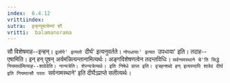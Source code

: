 ```yaml
---
index:  6.4.12
vrittiindex: 
sutra:  इन्हन्पूषार्यम्णां शौ
vritti:  balamanorama 
---
```


सौ विशेषमाह--इन्हन्। `ढ्रलोपे' इत्यतो `दीर्घ' इत्यनुवर्तते। `नोपधायाः' इत्यत `उपधाया' इति। तदाह--एषामिति। इन् हन् पूषन् अर्यमन्नित्यन्तानामित्यर्थः। अङ्गविशेषणत्वेन तदन्तविधिः। `सर्वनामस्थाने चे'ति सिद्धे नियमार्थमित्याह--शावेवेति। नान्यत्रेति। शेरन्यत्रेत्यर्थः। इति निषेधे प्राप्त इति। वृत्रहन्शब्दे हन् इत्यस्यापि शावेव दीर्घ इति नियमात्सौ परतः `सर्वनामस्थाने' इति दीर्घेऽप्राप्ते सतीत्यर्थः। 

